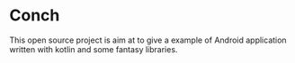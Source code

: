 # Conch
This open source project is aim at to give a example of  Android application written with kotlin and some fantasy libraries.
